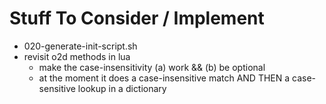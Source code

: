 # Stuff To Consider / Implement

* 020-generate-init-script.sh
* revisit o2d methods in lua
  * make the case-insensitivity (a) work && (b) be optional
  * at the moment it does a case-insensitive match AND THEN a case-sensitive lookup in a dictionary
